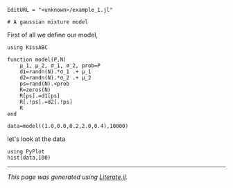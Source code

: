 ```@meta
EditURL = "<unknown>/example_1.jl"
```

```@example example_1
# A gaussian mixture model
```

First of all we define our model,

```@example example_1
using KissABC

function model(P,N)
    μ_1, μ_2, σ_1, σ_2, prob=P
    d1=randn(N).*σ_1 .+ μ_1
    d2=randn(N).*σ_2 .+ μ_2
    ps=rand(N).<prob
    R=zeros(N)
    R[ps].=d1[ps]
    R[.!ps].=d2[.!ps]
    R
end

data=model((1.0,0.0,0.2,2.0,0.4),10000)
```

let's look at the data

```@example example_1
using PyPlot
hist(data,100)
```

---

*This page was generated using [Literate.jl](https://github.com/fredrikekre/Literate.jl).*
